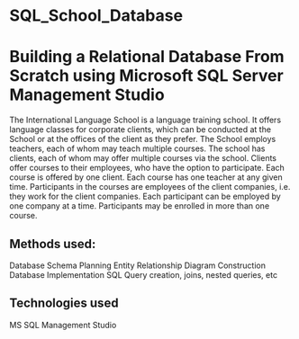 # SQL_School_Database


# Building a Relational Database From Scratch using Microsoft SQL Server Management Studio 

The International Language School is a language training school.
It offers language classes for corporate clients, which can be conducted at the School or at the offices of the client as they prefer.
The School employs teachers, each of whom may teach multiple courses.
The school has clients, each of whom may offer multiple courses via the school. Clients offer courses to their employees, who have the option to participate.
Each course is offered by one client. Each course has one teacher at any given time.
Participants in the courses are employees of the client companies, i.e. they work for the client companies. Each participant can be employed by one company at a time. Participants may be enrolled in more than one course.
 
## Methods used: 

Database Schema Planning
Entity Relationship Diagram Construction
Database Implementation
SQL Query creation, joins, nested queries, etc

## Technologies used
MS SQL Management Studio 
